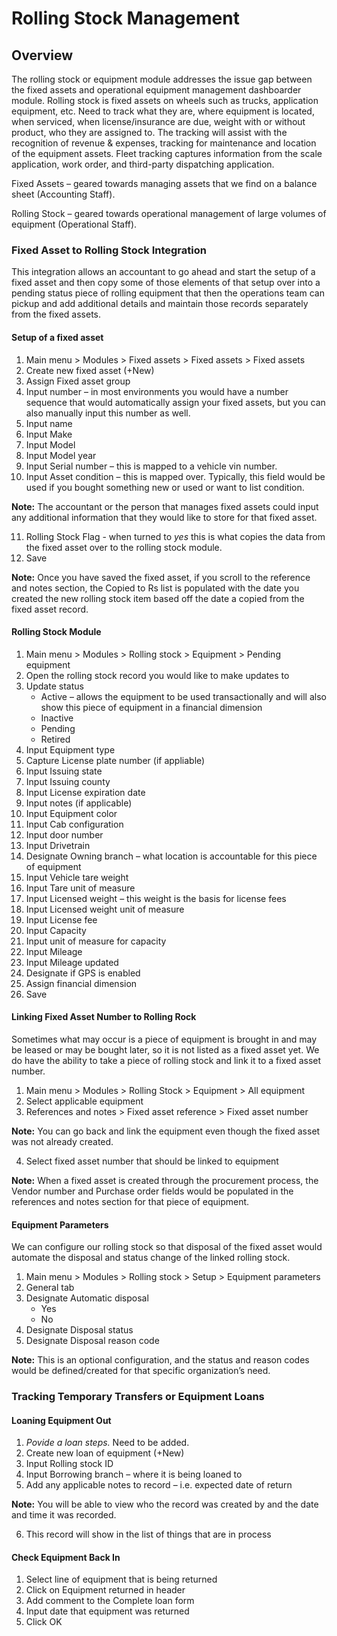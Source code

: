 ﻿# Rolling Stock Management

## Overview
The rolling stock or equipment module addresses the issue gap between the fixed assets and operational equipment management dashboarder module. Rolling stock is fixed assets on wheels such as trucks, application equipment, etc. Need to track what they are, where equipment is located, when serviced, when license/insurance are due, weight with or without product, who they are assigned to. The tracking will assist with the recognition of revenue & expenses, tracking for maintenance and location of the equipment assets. Fleet tracking captures information from the scale application, work order, and third-party dispatching application. 

Fixed Assets – geared towards managing assets that we find on a balance sheet (Accounting Staff).

Rolling Stock – geared towards operational management of large volumes of equipment (Operational Staff).

### Fixed Asset to Rolling Stock Integration

This integration allows an accountant to go ahead and start the setup of a fixed asset and then copy some of those elements of that setup over into a pending status piece of rolling equipment that then the operations team can pickup and add additional details and maintain those records separately from the fixed assets.  

#### Setup of a fixed asset

1. Main menu > Modules > Fixed assets > Fixed assets > Fixed assets
2. Create new fixed asset (+New)
3. Assign Fixed asset group
4. Input number – in most environments you would have a number sequence that would automatically assign your fixed assets, but you can also manually input this number as well. 
5. Input name 
6. Input Make 
7. Input Model 
8. Input Model year
9. Input Serial number – this is mapped to a vehicle vin number. 
10.	Input Asset condition – this is mapped over. Typically, this field would be used if you bought something new or used or want to list condition.

**Note:** The accountant or the person that manages fixed assets could input any additional information that they would like to store for that fixed asset.

11. Rolling Stock Flag - when turned to *yes* this is what copies the data from the fixed asset over to the rolling stock module. 
12. Save

**Note:** Once you have saved the fixed asset, if you scroll to the reference and notes section, the Copied to Rs list is populated with the date you created the new rolling stock item based off the date a copied from the fixed asset record.

#### Rolling Stock Module

1.	Main menu > Modules > Rolling stock > Equipment > Pending equipment
2.	Open the rolling stock record you would like to make updates to 
3.	Update status
      - Active – allows the equipment to be used transactionally and will also show this piece of equipment in a financial dimension
      - Inactive
      - Pending 
      - Retired
4.	Input Equipment type 
5.	Capture License plate number (if appliable) 
6.	Input Issuing state 
7.	Input Issuing county 
8.	Input License expiration date 
9.	Input notes (if applicable) 
10.	Input Equipment color
11.	Input Cab configuration 
12.	Input door number
13.	Input Drivetrain
14.	Designate Owning branch – what location is accountable for this piece of equipment
15.	Input Vehicle tare weight 
16.	Input Tare unit of measure 
17.	Input Licensed weight – this weight is the basis for license fees 
18.	Input Licensed weight unit of measure
19.	Input License fee
20.	Input Capacity
21.	Input unit of measure for capacity 
22.	Input Mileage 
23.	Input Mileage updated 
24.	Designate if GPS is enabled 
25.	Assign financial dimension 
26.	Save

#### Linking Fixed Asset Number to Rolling Rock

Sometimes what may occur is a piece of equipment is brought in and may be leased or may be bought later, so it is not listed as a fixed asset yet. We do have the ability to take a piece of rolling stock and link it to a fixed asset number. 

1. Main menu > Modules > Rolling Stock > Equipment > All equipment  
2. Select applicable equipment 
3. References and notes > Fixed asset reference > Fixed asset number

**Note:** You can go back and link the equipment even though the fixed asset was not already created. 

4. Select fixed asset number that should be linked to equipment 

**Note:** When a fixed asset is created through the procurement process, the Vendor number and Purchase order fields would be populated in the references and notes section for that piece of equipment.

#### Equipment Parameters

We can configure our rolling stock so that disposal of the fixed asset would automate the disposal and status change of the linked rolling stock. 

1. Main menu > Modules > Rolling stock > Setup > Equipment parameters
2. General tab
3. Designate Automatic disposal 
      - Yes
      - No
4. Designate Disposal status
5. Designate Disposal reason code 

**Note:** This is an optional configuration, and the status and reason codes would be defined/created for that specific organization’s need. 

### Tracking Temporary Transfers or Equipment Loans

#### Loaning Equipment Out

1.	*Povide a loan steps.* Need to be added.
2.	Create new loan of equipment (+New)
3.	Input Rolling stock ID 
4.	Input Borrowing branch – where it is being loaned to 
5.	Add any applicable notes to record – i.e. expected date of return 

**Note:** You will be able to view who the record was created by and the date and time it was recorded. 

6. This record will show in the list of things that are in process 

#### Check Equipment Back In

1. Select line of equipment that is being returned 
2. Click on Equipment returned in header 
3. Add comment to the Complete loan form
4. Input date that equipment was returned
5. Click OK 

